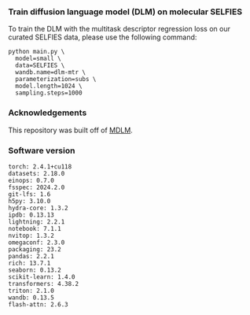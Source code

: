 ### Train diffusion language model (DLM) on molecular SELFIES
To train the DLM with the multitask descriptor regression loss on our curated SELFIES data, please use the following command:
```
python main.py \
  model=small \
  data=SELFIES \
  wandb.name=dlm-mtr \
  parameterization=subs \
  model.length=1024 \
  sampling.steps=1000
```


### Acknowledgements
This repository was built off of [MDLM](https://github.com/kuleshov-group/mdlm).


### Software version
```
torch: 2.4.1+cu118 
datasets: 2.18.0 
einops: 0.7.0 
fsspec: 2024.2.0 
git-lfs: 1.6 
h5py: 3.10.0 
hydra-core: 1.3.2 
ipdb: 0.13.13 
lightning: 2.2.1 
notebook: 7.1.1 
nvitop: 1.3.2 
omegaconf: 2.3.0 
packaging: 23.2 
pandas: 2.2.1 
rich: 13.7.1 
seaborn: 0.13.2 
scikit-learn: 1.4.0 
transformers: 4.38.2 
triton: 2.1.0 
wandb: 0.13.5 
flash-attn: 2.6.3 
```
